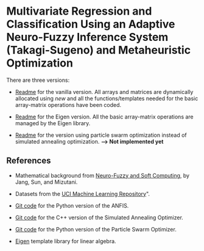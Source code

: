 # Multivariate Regression and Classification Using an Adaptive Neuro-Fuzzy Inference System (Takagi-Sugeno) and Metaheuristic Optimization

There are three versions:

- [Readme](./Code_Cpp_Vanilla/README.md) for the vanilla version. All arrays and matrices are dynamically allocated using *new* and all the functions/templates needed for the basic array-matrix operations have been coded.

- [Readme](./Code_Cpp_Eigen/README.md) for the Eigen version. All the basic array-matrix operations are managed by the Eigen library.

- [Readme](./Code_Cpp_PSO/README.md) for the version using particle swarm optimization instead of simulated annealing optimization. **--> Not implemented yet**

## References

- Mathematical background from [Neuro-Fuzzy and Soft Computing](https://ieeexplore.ieee.org/document/633847), by Jang, Sun, and Mizutani.

- Datasets from the [UCI Machine Learning Repository](https://archive.ics.uci.edu/ml/datasets.php)".

- [Git code](https://github.com/gabrielegilardi/ANFIS) for the Python version of the ANFIS.

- [Git code](https://github.com/gabrielegilardi/SimulatedAnnealing) for the C++ version of the Simulated Annealing Optimizer.

- [Git code](https://github.com/gabrielegilardi/PSO) for the Python version of the Particle Swarm Optimizer.

- [Eigen](https://eigen.tuxfamily.org/) template library for linear algebra.
